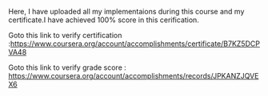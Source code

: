 Here, I have uploaded all my implementaions during this course and my certificate.I have achieved 100% score in this cerification.

Goto this link to verify certification :https://www.coursera.org/account/accomplishments/certificate/B7KZ5DCPVA48

Goto this link to verify grade score : https://www.coursera.org/account/accomplishments/records/JPKANZJQVEX6
